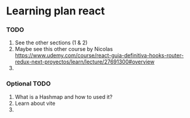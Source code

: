 # Learning plan react

### TODO

1. See the other sections (1 & 2)
2. Maybe see this other course by Nicolas https://www.udemy.com/course/react-guia-definitiva-hooks-router-redux-next-proyectos/learn/lecture/27691300#overview
3.

### Optional TODO

1. What is a Hashmap and how to used it?
2. Learn about vite
3.
